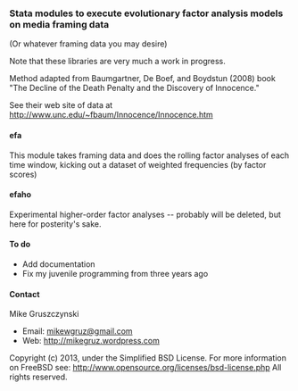 ### Stata modules to execute evolutionary factor analysis models on media framing data

(Or whatever framing data you may desire)

Note that these libraries are very much a work in progress.

Method adapted from Baumgartner, De Boef, and Boydstun (2008) book "The Decline of the Death Penalty and the Discovery of Innocence."

See their web site of data at http://www.unc.edu/~fbaum/Innocence/Innocence.htm

#### efa
This module takes framing data and does the rolling factor analyses of each time window, kicking out a dataset of weighted frequencies (by factor scores)

#### efaho
Experimental higher-order factor analyses -- probably will be deleted, but here for posterity's sake.

#### To do

- Add documentation
- Fix my juvenile programming from three years ago

#### Contact

Mike Gruszczynski
- Email: mikewgruz@gmail.com
- Web: http://mikegruz.wordpress.com

Copyright (c) 2013, under the Simplified BSD License. For more information on FreeBSD see: http://www.opensource.org/licenses/bsd-license.php All rights reserved.
